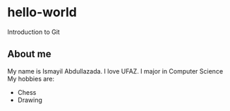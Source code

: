 # hello-world
Introduction to Git

## About me
My name is Ismayil Abdullazada. I love UFAZ. I major in Computer Science
My hobbies are:
* Chess
* Drawing
